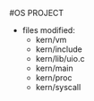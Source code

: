 #OS PROJECT

* files modified:
    * kern/vm 
    * kern/include
    * kern/lib/uio.c
    * kern/main
    * kern/proc
    * kern/syscall